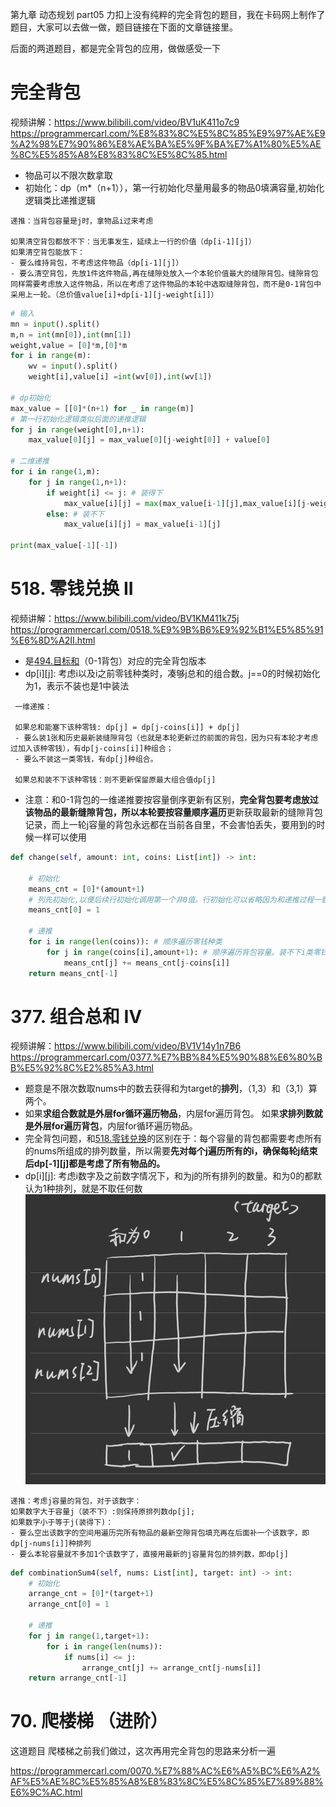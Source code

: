 第九章 动态规划 part05
力扣上没有纯粹的完全背包的题目，我在卡码网上制作了题目，大家可以去做一做，题目链接在下面的文章链接里。

后面的两道题目，都是完全背包的应用，做做感受一下 

# 完全背包 
视频讲解：https://www.bilibili.com/video/BV1uK411o7c9
https://programmercarl.com/%E8%83%8C%E5%8C%85%E9%97%AE%E9%A2%98%E7%90%86%E8%AE%BA%E5%9F%BA%E7%A1%80%E5%AE%8C%E5%85%A8%E8%83%8C%E5%8C%85.html  
- 物品可以不限次数拿取
- 初始化：dp（m*（n+1）），第一行初始化尽量用最多的物品0填满容量,初始化逻辑类比递推逻辑

```
递推：当背包容量是j时，拿物品i过来考虑

如果清空背包都放不下：当无事发生，延续上一行的价值（dp[i-1][j]）
如果清空背包能放下：
- 要么维持背包，不考虑这件物品（dp[i-1][j]）
- 要么清空背包，先放1件这件物品,再在缝隙处放入一个本轮价值最大的缝隙背包。缝隙背包同样需要考虑放入这件物品，所以在考虑了这件物品的本轮中选取缝隙背包，而不是0-1背包中采用上一轮。（总价值value[i]+dp[i-1][j-weight[i]]）
```

```py
# 输入
mn = input().split()
m,n = int(mn[0]),int(mn[1])
weight,value = [0]*m,[0]*m
for i in range(m):
    wv = input().split()
    weight[i],value[i] =int(wv[0]),int(wv[1])

# dp初始化
max_value = [[0]*(n+1) for _ in range(m)]
# 第一行初始化逻辑类似后面的递推逻辑
for j in range(weight[0],n+1):
    max_value[0][j] = max_value[0][j-weight[0]] + value[0]

# 二维递推
for i in range(1,m):
    for j in range(1,n+1):
        if weight[i] <= j: # 装得下
            max_value[i][j] = max(max_value[i-1][j],max_value[i][j-weight[i]]+value[i])
        else: # 装不下
            max_value[i][j] = max_value[i-1][j]

print(max_value[-1][-1])
```

# 518. 零钱兑换 II  
视频讲解：https://www.bilibili.com/video/BV1KM411k75j
https://programmercarl.com/0518.%E9%9B%B6%E9%92%B1%E5%85%91%E6%8D%A2II.html  
- 是[494.目标和](./0731回溯.md)（0-1背包）对应的完全背包版本
- dp[i][j]: 考虑i以及i之前零钱种类时，凑够j总和的组合数。j==0的时候初始化为1，表示不装也是1中装法
```
 一维递推：

 如果总和能塞下该种零钱: dp[j] = dp[j-coins[i]] + dp[j]
 - 要么装1张和历史最新装缝隙背包（也就是本轮更新过的前面的背包，因为只有本轮才考虑过加入该种零钱），有dp[j-coins[i]]种组合；
 - 要么不装这一类零钱，有dp[j]种组合。

 如果总和装不下该种零钱：则不更新保留原最大组合值dp[j]
```
- 注意：和0-1背包的一维递推要按容量倒序更新有区别，**完全背包要考虑放过该物品的最新缝隙背包，所以本轮要按容量顺序遍历**更新获取最新的缝隙背包记录，而上一轮j容量的背包永远都在当前各自里，不会害怕丢失，要用到的时候一样可以使用

```py
def change(self, amount: int, coins: List[int]) -> int:

    # 初始化
    means_cnt = [0]*(amount+1)
    # 列先初始化,以便后续行初始化调用第一个非0值。行初始化可以省略因为和递推过程一致
    means_cnt[0] = 1
    
    # 递推
    for i in range(len(coins)): # 顺序遍历零钱种类
        for j in range(coins[i],amount+1): # 顺序遍历背包容量。装不下i类零钱的保留原装不需要经过遍历
            means_cnt[j] += means_cnt[j-coins[i]]
    return means_cnt[-1]
```
# 377. 组合总和 Ⅳ  
视频讲解：https://www.bilibili.com/video/BV1V14y1n7B6
https://programmercarl.com/0377.%E7%BB%84%E5%90%88%E6%80%BB%E5%92%8C%E2%85%A3.html

- 题意是不限次数取nums中的数去获得和为target的**排列**，（1,3）和（3,1）算两个。
- 如果**求组合数就是外层for循环遍历物品**，内层for遍历背包。
如果**求排列数就是外层for遍历背包**，内层for循环遍历物品。
- 完全背包问题，和[518.零钱兑换](#518-零钱兑换-ii)的区别在于：每个容量的背包都需要考虑所有的nums所组成的排列数量，所以需要**先对每个j遍历所有的i，确保每轮j结束后dp[-1][j]都是考虑了所有物品的。**
- dp[i][j]: 考虑i数字及之前数字情况下，和为j的所有排列的数量。和为0的都默认为1种排列，就是不取任何数
![遍历顺序](bdf52cd88507ee59b65d2fc108ed9be.jpg)
```
递推：考虑j容量的背包，对于该数字：
如果数字大于容量j（装不下）:则保持原排列数dp[j];
如果数字小于等于j(装得下)：
- 要么空出该数字的空间用遍历完所有物品的最新空隙背包填充再在后面补一个该数字，即dp[j-nums[i]]种排列
- 要么本轮容量就不多加1个该数字了，直接用最新的j容量背包的排列数，即dp[j]
```
```py
def combinationSum4(self, nums: List[int], target: int) -> int:
    # 初始化
    arrange_cnt = [0]*(target+1)
    arrange_cnt[0] = 1

    # 递推
    for j in range(1,target+1):          
        for i in range(len(nums)):
            if nums[i] <= j:
                arrange_cnt[j] += arrange_cnt[j-nums[i]]
    return arrange_cnt[-1]
```



# 70. 爬楼梯 （进阶） 

这道题目 爬楼梯之前我们做过，这次再用完全背包的思路来分析一遍 

https://programmercarl.com/0070.%E7%88%AC%E6%A5%BC%E6%A2%AF%E5%AE%8C%E5%85%A8%E8%83%8C%E5%8C%85%E7%89%88%E6%9C%AC.html  


